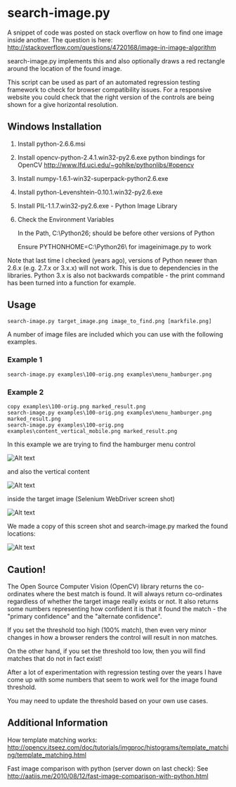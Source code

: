 # search-image.py

A snippet of code was posted on stack overflow on how to find one image inside another. The question is here: http://stackoverflow.com/questions/4720168/image-in-image-algorithm

search-image.py implements this and also optionally draws a red rectangle around the location of the found image.

This script can be used as part of an automated regression testing framework to check for browser compatibility issues. For a responsive website you could check that the right version of the controls are being shown for a give horizontal resolution.

## Windows Installation

1. Install python-2.6.6.msi

2. Install opencv-python-2.4.1.win32-py2.6.exe
python bindings for OpenCV
http://www.lfd.uci.edu/~gohlke/pythonlibs/#opencv

3. Install numpy-1.6.1-win32-superpack-python2.6.exe

4. Install python-Levenshtein-0.10.1.win32-py2.6.exe

5. Install PIL-1.1.7.win32-py2.6.exe - Python Image Library

6. Check the Environment Variables

   In the Path, C:\Python26\; should be before other versions of Python

   Ensure PYTHONHOME=C:\Python26\ for imageinimage.py to work

Note that last time I checked (years ago), versions of Python newer than 2.6.x (e.g. 2.7.x or 3.x.x)
will not work. This is due to dependencies in the libraries. Python 3.x is also not backwards
compatible - the print command has been turned into a function for example.

## Usage

```
search-image.py target_image.png image_to_find.png [markfile.png]
```

A number of image files are included which you can use with the following examples.

### Example 1

```
search-image.py examples\100-orig.png examples\menu_hamburger.png
```

### Example 2

```
copy examples\100-orig.png marked_result.png
search-image.py examples\100-orig.png examples\menu_hamburger.png marked_result.png
search-image.py examples\100-orig.png examples\content_vertical_mobile.png marked_result.png
```

In this example we are trying to find the hamburger menu control

![Alt text](examples/menu_hamburger.png?raw=true "Hamburger Menu Control")

and also the vertical content

![Alt text](examples/content_vertical_mobile.png?raw=true "Vertical Content")

inside the target image (Selenium WebDriver screen shot)

![Alt text](examples/100-orig.png?raw=true "Mobile View")

We made a copy of this screen shot and search-image.py marked the found locations:

![Alt text](examples/100-marked.png?raw=true "Hamburger Menu Control")


## Caution!

The Open Source Computer Vision (OpenCV) library returns the co-ordinates where the best match is found. It will always return co-ordinates regardless of whether the target image really exists or not. It also returns some numbers representing how confident it is that it found the match - the "primary confidence" and the "alternate confidence".

If you set the threshold too high (100% match), then even very minor changes in how a browser renders the control will result in non matches.

On the other hand, if you set the threshold too low, then you will find matches that do not in fact exist!

After a lot of experimentation with regression testing over the years I have come up with some numbers that seem to work well for the image found threshold.

You may need to update the threshold based on your own use cases.

## Additional Information

How template matching works:
http://opencv.itseez.com/doc/tutorials/imgproc/histograms/template_matching/template_matching.html

Fast image comparison with python (server down on last check):
See http://aatiis.me/2010/08/12/fast-image-comparison-with-python.html
